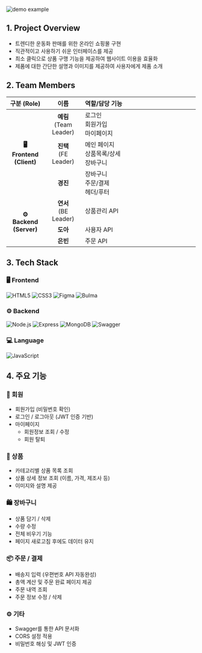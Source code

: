 ![demo example](img/2step_demo_2x.gif)
## 1. Project Overview
- 트렌디한 운동화 판매를 위한 온라인 쇼핑몰 구현
- 직관적이고 사용하기 쉬운 인터페이스를 제공
- 최소 클릭으로 상품 구맹 기능을 제공하여 웹사이트 이용을 효율화
- 제품에 대한 간단한 설명과 이미지를 제공하여 사용자에게 제품 소개
## 2. Team Members
<table>
  <thead>
    <tr>
      <th style="width:20%; text-align:center;">구분 (Role)</th>
      <th style="width:20%; text-align:center;">이름</th>
      <th style="width:60%; text-align:left;">역할/담당 기능</th>
    </tr>
  </thead>
  <tbody>
    <tr>
      <td rowspan="3" align="center"><b>🖥️ Frontend (Client)</b></td>
      <td align="center"><b>예림</b><br>(Team Leader)</td>
      <td>로그인 <br> 회원가입 <br> 마이페이지</td>
    </tr>
    <tr>
      <td align="center"><b>진택</b><br>(FE Leader)</td>
      <td>메인 페이지 <br> 상품목록/상세 <br> 장바구니</td>
    </tr>
    <tr>
      <td align="center"><b>경진</b></td>
      <td>장바구니 <br> 주문/결제 <br> 헤더/푸터</td>
    </tr>
    <tr>
      <td rowspan="3" align="center"><b>⚙️ Backend (Server)</b></td>
      <td align="center"><b>연서</b><br>(BE Leader)</td>
      <td>상품관리 API</td>
    </tr>
    <tr>
      <td align="center"><b>도아</b></td>
      <td>사용자 API</td>
    </tr>
    <tr>
      <td align="center"><b>은빈</b></td>
      <td>주문 API</td>
    </tr>
  </tbody>
</table>

## 3. Tech Stack

### 🖥️ Frontend
![HTML5](https://img.shields.io/badge/HTML5-E34F26?logo=html5&logoColor=white)
![CSS3](https://img.shields.io/badge/CSS3-1572B6?logo=css3&logoColor=white)
![Figma](https://img.shields.io/badge/Figma-F24E1E?logo=figma&logoColor=white)
![Bulma](https://img.shields.io/badge/Bulma-00D1B2?logo=bulma&logoColor=white)

### ⚙️ Backend
![Node.js](https://img.shields.io/badge/Node.js-339933?logo=node.js&logoColor=white)
![Express](https://img.shields.io/badge/Express-000000?logo=express&logoColor=white)
![MongoDB](https://img.shields.io/badge/MongoDB-47A248?logo=mongodb&logoColor=white)
![Swagger](https://img.shields.io/badge/Swagger-85EA2D?logo=swagger&logoColor=black)

### 💻 Language
![JavaScript](https://img.shields.io/badge/JavaScript-F7DF1E?logo=javascript&logoColor=black)

## 4. 주요 기능

### 👤 회원
- 회원가입 (비밀번호 확인)
- 로그인 / 로그아웃 (JWT 인증 기반)
- 마이페이지
  - 회원정보 조회 / 수정
  - 회원 탈퇴

### 🛒 상품
- 카테고리별 상품 목록 조회
- 상품 상세 정보 조회 (이름, 가격, 제조사 등)
- 이미지와 설명 제공

### 🛍 장바구니
- 상품 담기 / 삭제
- 수량 수정
- 전체 비우기 기능
- 페이지 새로고침 후에도 데이터 유지

### 📦 주문 / 결제
- 배송지 입력 (우편번호 API 자동완성)
- 총액 계산 및 주문 완료 페이지 제공
- 주문 내역 조회
- 주문 정보 수정 / 삭제

### ⚙️ 기타
- Swagger를 통한 API 문서화
- CORS 설정 적용
- 비밀번호 해싱 및 JWT 인증
